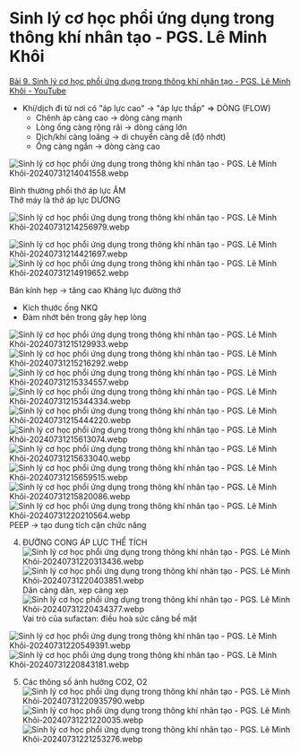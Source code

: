 # Sinh lý cơ học phổi ứng dụng trong thông khí nhân tạo - PGS. Lê Minh Khôi  
[Bài 9. Sinh lý cơ học phổi ứng dụng trong thông khí nhân tạo - PGS. Lê Minh Khôi - YouTube](https://www.youtube.com/watch?v=dEykgBLJazU)  
  
- Khí/dịch đi từ nơi có "áp lực cao" -> "áp lực thấp" => DÒNG (FLOW)  
	- Chênh áp càng cao -> dòng càng mạnh  
	- Lòng ống càng rộng rãi -> dòng càng lớn  
	- Dịch/khí càng loãng -> di chuyển càng dễ (độ nhớt)  
	- Ống càng ngắn -> dòng càng cao  
  
![Sinh lý cơ học phổi ứng dụng trong thông khí nhân tạo - PGS. Lê Minh Khôi-20240731214041558.webp](./200%20FILES/201%20Image/Sinh%20l%C3%BD%20c%C6%A1%20h%E1%BB%8Dc%20ph%E1%BB%95i%20%E1%BB%A9ng%20d%E1%BB%A5ng%20trong%20th%C3%B4ng%20kh%C3%AD%20nh%C3%A2n%20t%E1%BA%A1o%20-%20PGS.%20L%C3%AA%20Minh%20Kh%C3%B4i-20240731214041558.webp)  
  
Bình thường phổi thở áp lực ÂM  
Thở máy là thở áp lực DƯƠNG  
  
![Sinh lý cơ học phổi ứng dụng trong thông khí nhân tạo - PGS. Lê Minh Khôi-20240731214256979.webp](./200%20FILES/201%20Image/Sinh%20l%C3%BD%20c%C6%A1%20h%E1%BB%8Dc%20ph%E1%BB%95i%20%E1%BB%A9ng%20d%E1%BB%A5ng%20trong%20th%C3%B4ng%20kh%C3%AD%20nh%C3%A2n%20t%E1%BA%A1o%20-%20PGS.%20L%C3%AA%20Minh%20Kh%C3%B4i-20240731214256979.webp)  
  
![Sinh lý cơ học phổi ứng dụng trong thông khí nhân tạo - PGS. Lê Minh Khôi-20240731214421697.webp](./200%20FILES/201%20Image/Sinh%20l%C3%BD%20c%C6%A1%20h%E1%BB%8Dc%20ph%E1%BB%95i%20%E1%BB%A9ng%20d%E1%BB%A5ng%20trong%20th%C3%B4ng%20kh%C3%AD%20nh%C3%A2n%20t%E1%BA%A1o%20-%20PGS.%20L%C3%AA%20Minh%20Kh%C3%B4i-20240731214421697.webp)  
![Sinh lý cơ học phổi ứng dụng trong thông khí nhân tạo - PGS. Lê Minh Khôi-20240731214919652.webp](./200%20FILES/201%20Image/Sinh%20l%C3%BD%20c%C6%A1%20h%E1%BB%8Dc%20ph%E1%BB%95i%20%E1%BB%A9ng%20d%E1%BB%A5ng%20trong%20th%C3%B4ng%20kh%C3%AD%20nh%C3%A2n%20t%E1%BA%A1o%20-%20PGS.%20L%C3%AA%20Minh%20Kh%C3%B4i-20240731214919652.webp)  
  
Bán kính hẹp -> tăng cao Kháng lực đường thở  
- Kích thước ống NKQ  
- Đàm nhớt bên trong gây hẹp lòng  
  
![Sinh lý cơ học phổi ứng dụng trong thông khí nhân tạo - PGS. Lê Minh Khôi-20240731215129933.webp](./200%20FILES/201%20Image/Sinh%20l%C3%BD%20c%C6%A1%20h%E1%BB%8Dc%20ph%E1%BB%95i%20%E1%BB%A9ng%20d%E1%BB%A5ng%20trong%20th%C3%B4ng%20kh%C3%AD%20nh%C3%A2n%20t%E1%BA%A1o%20-%20PGS.%20L%C3%AA%20Minh%20Kh%C3%B4i-20240731215129933.webp)  
![Sinh lý cơ học phổi ứng dụng trong thông khí nhân tạo - PGS. Lê Minh Khôi-20240731215216292.webp](./200%20FILES/201%20Image/Sinh%20l%C3%BD%20c%C6%A1%20h%E1%BB%8Dc%20ph%E1%BB%95i%20%E1%BB%A9ng%20d%E1%BB%A5ng%20trong%20th%C3%B4ng%20kh%C3%AD%20nh%C3%A2n%20t%E1%BA%A1o%20-%20PGS.%20L%C3%AA%20Minh%20Kh%C3%B4i-20240731215216292.webp)  
![Sinh lý cơ học phổi ứng dụng trong thông khí nhân tạo - PGS. Lê Minh Khôi-20240731215334557.webp](./200%20FILES/201%20Image/Sinh%20l%C3%BD%20c%C6%A1%20h%E1%BB%8Dc%20ph%E1%BB%95i%20%E1%BB%A9ng%20d%E1%BB%A5ng%20trong%20th%C3%B4ng%20kh%C3%AD%20nh%C3%A2n%20t%E1%BA%A1o%20-%20PGS.%20L%C3%AA%20Minh%20Kh%C3%B4i-20240731215334557.webp)  
![Sinh lý cơ học phổi ứng dụng trong thông khí nhân tạo - PGS. Lê Minh Khôi-20240731215344334.webp](./200%20FILES/201%20Image/Sinh%20l%C3%BD%20c%C6%A1%20h%E1%BB%8Dc%20ph%E1%BB%95i%20%E1%BB%A9ng%20d%E1%BB%A5ng%20trong%20th%C3%B4ng%20kh%C3%AD%20nh%C3%A2n%20t%E1%BA%A1o%20-%20PGS.%20L%C3%AA%20Minh%20Kh%C3%B4i-20240731215344334.webp)  
![Sinh lý cơ học phổi ứng dụng trong thông khí nhân tạo - PGS. Lê Minh Khôi-20240731215444220.webp](./200%20FILES/201%20Image/Sinh%20l%C3%BD%20c%C6%A1%20h%E1%BB%8Dc%20ph%E1%BB%95i%20%E1%BB%A9ng%20d%E1%BB%A5ng%20trong%20th%C3%B4ng%20kh%C3%AD%20nh%C3%A2n%20t%E1%BA%A1o%20-%20PGS.%20L%C3%AA%20Minh%20Kh%C3%B4i-20240731215444220.webp)  
![Sinh lý cơ học phổi ứng dụng trong thông khí nhân tạo - PGS. Lê Minh Khôi-20240731215613074.webp](./200%20FILES/201%20Image/Sinh%20l%C3%BD%20c%C6%A1%20h%E1%BB%8Dc%20ph%E1%BB%95i%20%E1%BB%A9ng%20d%E1%BB%A5ng%20trong%20th%C3%B4ng%20kh%C3%AD%20nh%C3%A2n%20t%E1%BA%A1o%20-%20PGS.%20L%C3%AA%20Minh%20Kh%C3%B4i-20240731215613074.webp)  
![Sinh lý cơ học phổi ứng dụng trong thông khí nhân tạo - PGS. Lê Minh Khôi-20240731215633040.webp](./200%20FILES/201%20Image/Sinh%20l%C3%BD%20c%C6%A1%20h%E1%BB%8Dc%20ph%E1%BB%95i%20%E1%BB%A9ng%20d%E1%BB%A5ng%20trong%20th%C3%B4ng%20kh%C3%AD%20nh%C3%A2n%20t%E1%BA%A1o%20-%20PGS.%20L%C3%AA%20Minh%20Kh%C3%B4i-20240731215633040.webp)  
![Sinh lý cơ học phổi ứng dụng trong thông khí nhân tạo - PGS. Lê Minh Khôi-20240731215659515.webp](./200%20FILES/201%20Image/Sinh%20l%C3%BD%20c%C6%A1%20h%E1%BB%8Dc%20ph%E1%BB%95i%20%E1%BB%A9ng%20d%E1%BB%A5ng%20trong%20th%C3%B4ng%20kh%C3%AD%20nh%C3%A2n%20t%E1%BA%A1o%20-%20PGS.%20L%C3%AA%20Minh%20Kh%C3%B4i-20240731215659515.webp)  
![Sinh lý cơ học phổi ứng dụng trong thông khí nhân tạo - PGS. Lê Minh Khôi-20240731215820086.webp](./200%20FILES/201%20Image/Sinh%20l%C3%BD%20c%C6%A1%20h%E1%BB%8Dc%20ph%E1%BB%95i%20%E1%BB%A9ng%20d%E1%BB%A5ng%20trong%20th%C3%B4ng%20kh%C3%AD%20nh%C3%A2n%20t%E1%BA%A1o%20-%20PGS.%20L%C3%AA%20Minh%20Kh%C3%B4i-20240731215820086.webp)  
![Sinh lý cơ học phổi ứng dụng trong thông khí nhân tạo - PGS. Lê Minh Khôi-20240731220210564.webp](./200%20FILES/201%20Image/Sinh%20l%C3%BD%20c%C6%A1%20h%E1%BB%8Dc%20ph%E1%BB%95i%20%E1%BB%A9ng%20d%E1%BB%A5ng%20trong%20th%C3%B4ng%20kh%C3%AD%20nh%C3%A2n%20t%E1%BA%A1o%20-%20PGS.%20L%C3%AA%20Minh%20Kh%C3%B4i-20240731220210564.webp)  
PEEP -> tạo dung tích cặn chức năng  
  
4. ĐƯỜNG CONG ÁP LỰC THỂ TÍCH  
![Sinh lý cơ học phổi ứng dụng trong thông khí nhân tạo - PGS. Lê Minh Khôi-20240731220313436.webp](./200%20FILES/201%20Image/Sinh%20l%C3%BD%20c%C6%A1%20h%E1%BB%8Dc%20ph%E1%BB%95i%20%E1%BB%A9ng%20d%E1%BB%A5ng%20trong%20th%C3%B4ng%20kh%C3%AD%20nh%C3%A2n%20t%E1%BA%A1o%20-%20PGS.%20L%C3%AA%20Minh%20Kh%C3%B4i-20240731220313436.webp)  
![Sinh lý cơ học phổi ứng dụng trong thông khí nhân tạo - PGS. Lê Minh Khôi-20240731220403851.webp](./200%20FILES/201%20Image/Sinh%20l%C3%BD%20c%C6%A1%20h%E1%BB%8Dc%20ph%E1%BB%95i%20%E1%BB%A9ng%20d%E1%BB%A5ng%20trong%20th%C3%B4ng%20kh%C3%AD%20nh%C3%A2n%20t%E1%BA%A1o%20-%20PGS.%20L%C3%AA%20Minh%20Kh%C3%B4i-20240731220403851.webp)  
Dãn càng dãn, xẹp càng xẹp  
![Sinh lý cơ học phổi ứng dụng trong thông khí nhân tạo - PGS. Lê Minh Khôi-20240731220434377.webp](./200%20FILES/201%20Image/Sinh%20l%C3%BD%20c%C6%A1%20h%E1%BB%8Dc%20ph%E1%BB%95i%20%E1%BB%A9ng%20d%E1%BB%A5ng%20trong%20th%C3%B4ng%20kh%C3%AD%20nh%C3%A2n%20t%E1%BA%A1o%20-%20PGS.%20L%C3%AA%20Minh%20Kh%C3%B4i-20240731220434377.webp)  
Vai trò của sufactan: điều hoà sức căng bề mặt  
  
![Sinh lý cơ học phổi ứng dụng trong thông khí nhân tạo - PGS. Lê Minh Khôi-20240731220549391.webp](./200%20FILES/201%20Image/Sinh%20l%C3%BD%20c%C6%A1%20h%E1%BB%8Dc%20ph%E1%BB%95i%20%E1%BB%A9ng%20d%E1%BB%A5ng%20trong%20th%C3%B4ng%20kh%C3%AD%20nh%C3%A2n%20t%E1%BA%A1o%20-%20PGS.%20L%C3%AA%20Minh%20Kh%C3%B4i-20240731220549391.webp)  
![Sinh lý cơ học phổi ứng dụng trong thông khí nhân tạo - PGS. Lê Minh Khôi-20240731220843181.webp](./200%20FILES/201%20Image/Sinh%20l%C3%BD%20c%C6%A1%20h%E1%BB%8Dc%20ph%E1%BB%95i%20%E1%BB%A9ng%20d%E1%BB%A5ng%20trong%20th%C3%B4ng%20kh%C3%AD%20nh%C3%A2n%20t%E1%BA%A1o%20-%20PGS.%20L%C3%AA%20Minh%20Kh%C3%B4i-20240731220843181.webp)  
  
5. Các thông số ảnh hưởng CO2, O2  
![Sinh lý cơ học phổi ứng dụng trong thông khí nhân tạo - PGS. Lê Minh Khôi-20240731220935790.webp](./200%20FILES/201%20Image/Sinh%20l%C3%BD%20c%C6%A1%20h%E1%BB%8Dc%20ph%E1%BB%95i%20%E1%BB%A9ng%20d%E1%BB%A5ng%20trong%20th%C3%B4ng%20kh%C3%AD%20nh%C3%A2n%20t%E1%BA%A1o%20-%20PGS.%20L%C3%AA%20Minh%20Kh%C3%B4i-20240731220935790.webp)  
![Sinh lý cơ học phổi ứng dụng trong thông khí nhân tạo - PGS. Lê Minh Khôi-20240731221220035.webp](./200%20FILES/201%20Image/Sinh%20l%C3%BD%20c%C6%A1%20h%E1%BB%8Dc%20ph%E1%BB%95i%20%E1%BB%A9ng%20d%E1%BB%A5ng%20trong%20th%C3%B4ng%20kh%C3%AD%20nh%C3%A2n%20t%E1%BA%A1o%20-%20PGS.%20L%C3%AA%20Minh%20Kh%C3%B4i-20240731221220035.webp)  
![Sinh lý cơ học phổi ứng dụng trong thông khí nhân tạo - PGS. Lê Minh Khôi-20240731221253276.webp](./200%20FILES/201%20Image/Sinh%20l%C3%BD%20c%C6%A1%20h%E1%BB%8Dc%20ph%E1%BB%95i%20%E1%BB%A9ng%20d%E1%BB%A5ng%20trong%20th%C3%B4ng%20kh%C3%AD%20nh%C3%A2n%20t%E1%BA%A1o%20-%20PGS.%20L%C3%AA%20Minh%20Kh%C3%B4i-20240731221253276.webp)  
  
  
  
  
  
  
  
  
  
  
  
  
